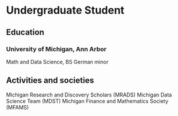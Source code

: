 # Undergraduate Student

## Education
### University of Michigan, Ann Arbor
Math and Data Science, BS
German minor

## Activities and societies
Michigan Research and Discovery Scholars (MRADS)
Michigan Data Science Team (MDST)
Michigan Finance and Mathematics Society (MFAMS)
